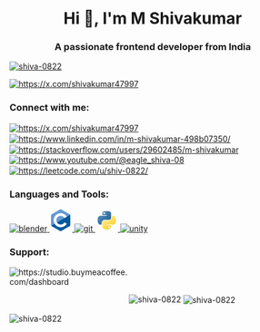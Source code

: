 <h1 align="center">Hi 👋, I'm M Shivakumar</h1>
<h3 align="center">A passionate frontend developer from India</h3>

<p align="left"> <a href="https://github.com/ryo-ma/github-profile-trophy"><img src="https://github-profile-trophy.vercel.app/?username=shiva-0822" alt="shiva-0822" /></a> </p>

<p align="left"> <a href="https://twitter.com/https://x.com/shivakumar47997" target="blank"><img src="https://img.shields.io/twitter/follow/https://x.com/shivakumar47997?logo=twitter&style=for-the-badge" alt="https://x.com/shivakumar47997" /></a> </p>

<h3 align="left">Connect with me:</h3>
<p align="left">
<a href="https://twitter.com/https://x.com/shivakumar47997" target="blank"><img align="center" src="https://raw.githubusercontent.com/rahuldkjain/github-profile-readme-generator/master/src/images/icons/Social/twitter.svg" alt="https://x.com/shivakumar47997" height="30" width="40" /></a>
<a href="https://linkedin.com/in/https://www.linkedin.com/in/m-shivakumar-498b07350/" target="blank"><img align="center" src="https://raw.githubusercontent.com/rahuldkjain/github-profile-readme-generator/master/src/images/icons/Social/linked-in-alt.svg" alt="https://www.linkedin.com/in/m-shivakumar-498b07350/" height="30" width="40" /></a>
<a href="https://stackoverflow.com/users/https://stackoverflow.com/users/29602485/m-shivakumar" target="blank"><img align="center" src="https://raw.githubusercontent.com/rahuldkjain/github-profile-readme-generator/master/src/images/icons/Social/stack-overflow.svg" alt="https://stackoverflow.com/users/29602485/m-shivakumar" height="30" width="40" /></a>
<a href="https://www.youtube.com/c/https://www.youtube.com/@eagle_shiva-08" target="blank"><img align="center" src="https://raw.githubusercontent.com/rahuldkjain/github-profile-readme-generator/master/src/images/icons/Social/youtube.svg" alt="https://www.youtube.com/@eagle_shiva-08" height="30" width="40" /></a>
<a href="https://www.leetcode.com/https://leetcode.com/u/shiv-0822/" target="blank"><img align="center" src="https://raw.githubusercontent.com/rahuldkjain/github-profile-readme-generator/master/src/images/icons/Social/leet-code.svg" alt="https://leetcode.com/u/shiv-0822/" height="30" width="40" /></a>
</p>

<h3 align="left">Languages and Tools:</h3>
<p align="left"> <a href="https://www.blender.org/" target="_blank" rel="noreferrer"> <img src="https://download.blender.org/branding/community/blender_community_badge_white.svg" alt="blender" width="40" height="40"/> </a> <a href="https://www.cprogramming.com/" target="_blank" rel="noreferrer"> <img src="https://raw.githubusercontent.com/devicons/devicon/master/icons/c/c-original.svg" alt="c" width="40" height="40"/> </a> <a href="https://git-scm.com/" target="_blank" rel="noreferrer"> <img src="https://www.vectorlogo.zone/logos/git-scm/git-scm-icon.svg" alt="git" width="40" height="40"/> </a> <a href="https://www.python.org" target="_blank" rel="noreferrer"> <img src="https://raw.githubusercontent.com/devicons/devicon/master/icons/python/python-original.svg" alt="python" width="40" height="40"/> </a> <a href="https://unity.com/" target="_blank" rel="noreferrer"> <img src="https://www.vectorlogo.zone/logos/unity3d/unity3d-icon.svg" alt="unity" width="40" height="40"/> </a> </p>

<h3 align="left">Support:</h3>
<p><a href="https://www.buymeacoffee.com/https://studio.buymeacoffee.com/dashboard"> <img align="left" src="https://cdn.buymeacoffee.com/buttons/v2/default-yellow.png" height="50" width="210" alt="https://studio.buymeacoffee.com/dashboard" /></a></p><br><br>

<p><img align="left" src="https://github-readme-stats.vercel.app/api/top-langs?username=shiva-0822&show_icons=true&locale=en&layout=compact" alt="shiva-0822" /></p>

<p>&nbsp;<img align="center" src="https://github-readme-stats.vercel.app/api?username=shiva-0822&show_icons=true&locale=en" alt="shiva-0822" /></p>

<p><img align="center" src="https://github-readme-streak-stats.herokuapp.com/?user=shiva-0822&" alt="shiva-0822" /></p>

